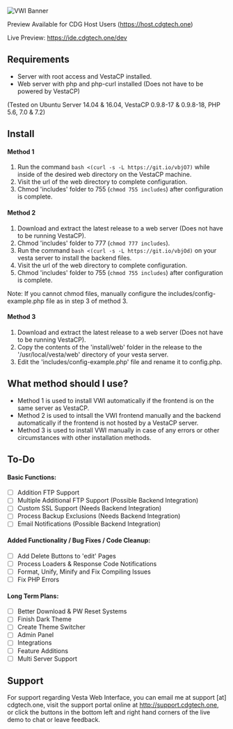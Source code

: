 ![VWI Banner](https://raw.githubusercontent.com/cdgco/VestaWebInterface/master/VWI%20Banner.png)

Preview Available for CDG Host Users (https://host.cdgtech.one)

Live Preview: https://ide.cdgtech.one/dev

## Requirements
* Server with root access and VestaCP installed.
* Web server with php and php-curl installed (Does not have to be powered by VestaCP)

(Tested on Ubuntu Server 14.04 & 16.04, VestaCP 0.9.8-17 & 0.9.8-18, PHP 5.6, 7.0 & 7.2)

## Install

#### Method 1

1. Run the command `bash <(curl -s -L https://git.io/vbjO7)` while inside of the desired web directory on the VestaCP machine.
2. Visit the url of the web directory to complete configuration.
3. Chmod 'includes' folder to 755 (`chmod 755 includes`) after configuration is complete.

#### Method 2

1. Download and extract the latest release to a web server (Does not have to be running VestaCP).
2. Chmod 'includes' folder to 777 (`chmod 777 includes`).
3. Run the command `bash <(curl -s -L https://git.io/vbjOd)` on your vesta server to install the backend files.
4. Visit the url of the web directory to complete configuration.
5. Chmod 'includes' folder to 755 (`chmod 755 includes`) after configuration is complete.

Note: If you cannot chmod files, manually configure the includes/config-example.php file as in step 3 of method 3.


#### Method 3

1. Download and extract the latest release to a web server (Does not have to be running VestaCP).
2. Copy the contents of the 'install/web' folder in the release to the '/usr/local/vesta/web' directory of your vesta server.
3. Edit the 'includes/config-example.php' file and rename it to config.php.

## What method should I use?

* Method 1 is used to install VWI automatically if the frontend is on the same server as VestaCP.
* Method 2 is used to intsall the VWI frontend manually and the backend automatically if the frontend is not hosted by a VestaCP server. 
* Method 3 is used to install VWI manually in case of any errors or other circumstances with other installation methods.

## To-Do

#### Basic Functions:
- [ ] Addition FTP Support
- [ ] Multiple Additional FTP Support (Possible Backend Integration)
- [ ] Custom SSL Support (Needs Backend Integration)
- [ ] Process Backup Exclusions (Needs Backend Integration)
- [ ] Email Notifications (Possible Backend Integration)

#### Added Functionality / Bug Fixes / Code Cleanup:
- [ ] Add Delete Buttons to 'edit' Pages
- [ ] Process Loaders & Response Code Notifications
- [ ] Format, Unify, Minify and Fix Compiling Issues
- [ ] Fix PHP Errors

#### Long Term Plans:
- [ ] Better Download & PW Reset Systems
- [ ] Finish Dark Theme
- [ ] Create Theme Switcher
- [ ] Admin Panel
- [ ] Integrations
- [ ] Feature Additions
- [ ] Multi Server Support

## Support

For support regarding Vesta Web Interface, you can email me at support [at] cdgtech.one, visit the support portal online at http://support.cdgtech.one, or click the buttons in the bottom left and right hand corners of the live demo to chat or leave feedback.
